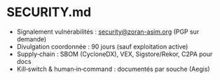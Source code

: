 # SECURITY.md

- Signalement vulnérabilités : security@zoran-asim.org (PGP sur demande)
- Divulgation coordonnée : 90 jours (sauf exploitation active)
- Supply‑chain : SBOM (CycloneDX), VEX, Sigstore/Rekor, C2PA pour docs
- Kill‑switch & human‑in‑command : documentés par souche (Aegis)
